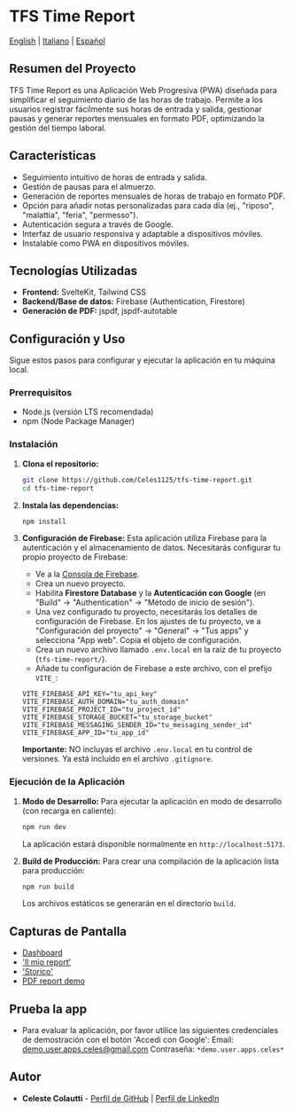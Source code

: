 # TFS Time Report

[English](README.md) | [Italiano](README.it.md) | [Español](README.es.md)

## Resumen del Proyecto

TFS Time Report es una Aplicación Web Progresiva (PWA) diseñada para simplificar el seguimiento diario de las horas de trabajo. Permite a los usuarios registrar fácilmente sus horas de entrada y salida, gestionar pausas y generar reportes mensuales en formato PDF, optimizando la gestión del tiempo laboral.

## Características

*   Seguimiento intuitivo de horas de entrada y salida.
*   Gestión de pausas para el almuerzo.
*   Generación de reportes mensuales de horas de trabajo en formato PDF.
*   Opción para añadir notas personalizadas para cada día (ej., "riposo", "malattia", "feria", "permesso").
*   Autenticación segura a través de Google.
*   Interfaz de usuario responsiva y adaptable a dispositivos móviles.
*   Instalable como PWA en dispositivos móviles.

## Tecnologías Utilizadas

*   **Frontend:** SvelteKit, Tailwind CSS
*   **Backend/Base de datos:** Firebase (Authentication, Firestore)
*   **Generación de PDF:** jspdf, jspdf-autotable

## Configuración y Uso

Sigue estos pasos para configurar y ejecutar la aplicación en tu máquina local.

### Prerrequisitos

*   Node.js (versión LTS recomendada)
*   npm (Node Package Manager)

### Instalación

1.  **Clona el repositorio:**
    ```bash
    git clone https://github.com/Celes1125/tfs-time-report.git
    cd tfs-time-report
    ```

2.  **Instala las dependencias:**
    ```bash
    npm install
    ```

3.  **Configuración de Firebase:**
    Esta aplicación utiliza Firebase para la autenticación y el almacenamiento de datos. Necesitarás configurar tu propio proyecto de Firebase:
    *   Ve a la [Consola de Firebase](https://console.firebase.google.com/).
    *   Crea un nuevo proyecto.
    *   Habilita **Firestore Database** y la **Autenticación con Google** (en "Build" -> "Authentication" -> "Método de inicio de sesión").
    *   Una vez configurado tu proyecto, necesitarás los detalles de configuración de Firebase. En los ajustes de tu proyecto, ve a "Configuración del proyecto" -> "General" -> "Tus apps" y selecciona "App web". Copia el objeto de configuración.
    *   Crea un nuevo archivo llamado `.env.local` en la raíz de tu proyecto (`tfs-time-report/`).
    *   Añade tu configuración de Firebase a este archivo, con el prefijo `VITE_`:
      ```env
      VITE_FIREBASE_API_KEY="tu_api_key"
      VITE_FIREBASE_AUTH_DOMAIN="tu_auth_domain"
      VITE_FIREBASE_PROJECT_ID="tu_project_id"
      VITE_FIREBASE_STORAGE_BUCKET="tu_storage_bucket"
      VITE_FIREBASE_MESSAGING_SENDER_ID="tu_messaging_sender_id"
      VITE_FIREBASE_APP_ID="tu_app_id"
      ```

    **Importante:** NO incluyas el archivo `.env.local` en tu control de versiones. Ya está incluido en el archivo `.gitignore`.

### Ejecución de la Aplicación

1.  **Modo de Desarrollo:**
    Para ejecutar la aplicación en modo de desarrollo (con recarga en caliente):
    ```bash
    npm run dev
    ```
    La aplicación estará disponible normalmente en `http://localhost:5173`.

2.  **Build de Producción:**
    Para crear una compilación de la aplicación lista para producción:
    ```bash
    npm run build
    ```
    Los archivos estáticos se generarán en el directorio `build`.

## Capturas de Pantalla

*   [Dashboard](docs/screenshots/dashboard.jpg)
*   ['Il mio report'](docs/screenshots/report.jpg)
*   ['Storico'](docs/screenshots/storico.jpg)
*   [PDF report demo](docs/demoPDFreport.pdf)

## Prueba la app
* Para evaluar la aplicación, por favor utilice las siguientes credenciales de demostración con el botón 'Accedi con Google':
    Email: demo.user.apps.celes@gmail.com
    Contraseña: ` *demo.user.apps.celes* `

## Autor

*   **Celeste Colautti** - [Perfil de GitHub](https://github.com/Celes1125) | [Perfil de LinkedIn](https://www.linkedin.com/in/celestecolautti/)

